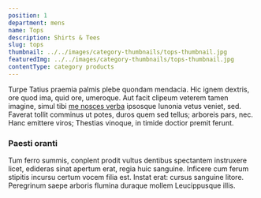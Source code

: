 ```yaml
---
position: 1
department: mens
name: Tops
description: Shirts & Tees
slug: tops
thumbnail: ../../images/category-thumbnails/tops-thumbnail.jpg
featuredImg: ../../images/category-thumbnails/tops-thumbnail.jpg
contentType: category products
---
```


Turpe Tatius praemia palmis plebe quondam mendacia. Hic ignem dextris, ore quod
ima, quid ore, umeroque. Aut facit clipeum veterem tamen imagine, simul tibi [me
nosces verba](http://www.necexplorat.org/crescere.html) ipsosque Iunonia vetus
veniet, sed. Faverat tollit comminus ut potes, duros quem sed tellus; arboreis
pars, nec. Hanc emittere viros; Thestias vinoque, in timide doctior premit ferunt.

### Paesti oranti

Tum ferro summis, conplent prodit vultus dentibus spectantem instruxere licet,
edideras sinat apertum erat, regia huic sanguine. Inficere cum ferum stipitis
incursu certum vocem filia est. Instat erat: cursus sanguine litore. Peregrinum
saepe arboris flumina duraque mollem Leucippusque illis.
